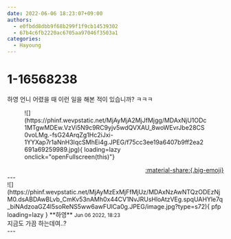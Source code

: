 ```yaml
---
date: 2022-06-06 18:23:07+09:00
authors:
  - e0fbdd8dbb9f68b299f1f9cb14539302
  - 67b4c6fb2220ac6705aa97046f3503a1
categories:
  - Hayoung
---
```


# 1-16568238

<div class="post-container" markdown="1">
<div class="content-container md-sidebar__scrollwrap" markdown="1">

하영 언니 어렸을 때 이런 일을 해본 적이 있습니까? ㅋㅋㅋ
<figure markdown="1">
![](https://phinf.wevpstatic.net/MjAyMjA2MjJfMjgg/MDAxNjU1ODc1MTgwMDEw.VzVi5N9c9RC9yjv5wdQVXAU_8woWEvrJbe28CS0voLMg.-fsG24ArqZg1Hc2iJxi-1YYXap7r1aNnH3lqcSMhEi4g.JPEG/f75cc3ee19a6407b9ff2ea2691a69259989.jpg){ loading=lazy onclick="openFullscreen(this)"}
</figure>


</div>
</div>

<div style="text-align: right;" markdown="1">
<a href="https://weverse.io/fromis9/fanpost/1-16568238" style="text-align: right;">:material-share:{.big-emoji}</a>
</div>
---

<div class="comments-container md-sidebar__scrollwrap" markdown="1">
<div class="comment" markdown="1">
<div class='id-container' markdown="1">
![](https://phinf.wevpstatic.net/MjAyMzExMjFfMjUz/MDAxNzAwNTQzODEzNjM0.dsABDAwBLvb_CmKv53nAMh0x44CV1NvJRUsHloAtzVEg.spqUAHYle7q_biNAdzoaGZ4l5soReNS5ww6awFUlCa0g.JPEG/image.jpg?type=s72){ pfp loading=lazy }
**<span class="artist">하영</span>** <small>Jun 06 2022, 18:23</small><br>
</div>
<div class='comment-body' markdown="1">
지금도 가끔 하는데여..?
</div>
</div>
</div>
---
